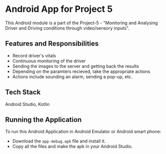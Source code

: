 
# Android App for Project 5

This Android module is a part of the Project-5 - "Monitoring and Analysing Driver and Driving conditions through video/sensory inputs".


## Features and Responsibilities

- Record driver's vitals
- Continuous monitoring of the driver
- Sending the images to the server and getting back the results
- Depending on the paramters recieved, take the appropriate actions
- Actions include sounding an alarm, sending a pop-up, etc.



## Tech Stack

Android Studio, Kotlin


## Running the Application

To run this Android Application in Android Emulator or Android smart phone:

- Download the  `app-debug.apk` file and install it. 
- Copy all the files and make the apk in your Android Studio.
